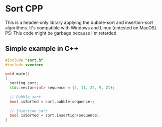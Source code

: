 # Sort CPP
This is a header-only library applying the bubble-sort and insertion-sort algorithms.
It's compatible with Windows and Linux (untested on MacOS).
PS: This code might be garbage because i'm retarded.

## Simple example in C++ ##
```cpp
#include "sort.h"
#include <vector>

void main()
{
  sorting sort;
  std::vector<int> sequence = {5, 11, 22, 9, 21};
  
  // Bubble sort
  bool isSorted = sort.bubble(sequence);
  
  // Insertion sort
  bool isSorted = sort.insertion(sequence);
}
```
